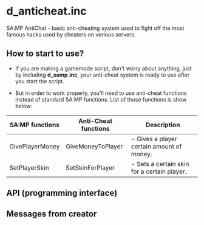 # d_anticheat.inc
SA:MP AntiChat - basic anti-cheating system used to fight off the most famous hacks used by cheaters on verious servers.

## How to start to use?

- If you are making a gamemode script, don't worry about anything, just by including **d_samp.inc**, your anti-cheat system is ready to use after you start the script.

- But in order to work properly, you'll need to use anti-cheat functions instead of standard SA:MP functions. List of those functions is show below:

| SA:MP functions      | Anti-Cheat functions   | Description                                                        |
| -------------------- | -----------------------|------------------------------------------------------------------- |
| GivePlayerMoney      | GiveMoneyToPlayer      | - Gives a player certain amount of money.                          |
| SetPlayerSkin        | SetSkinForPlayer       | - Sets a certain skin for a certain player.                        |

## API (programming interface)

## Messages from creator
